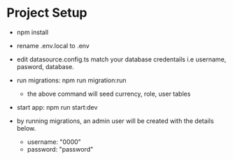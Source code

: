# Project Setup

- npm install
- rename .env.local to .env
- edit datasource.config.ts match your database credentails i.e username, pasword, database.
- run migrations: npm run migration:run
  - the above command will seed currency, role, user tables
- start app: npm run start:dev


- by running migrations, an admin user will be created with the details below.
  - username: "0000"
  - password: "password"


